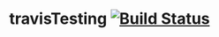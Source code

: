 # travisTesting [![Build Status](https://github.com/AdamCummick/travisTesting/workflows/main/badge.svg)](https://github.com/AdamCummick/travisTesting/actions)
